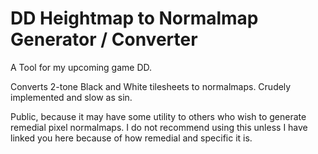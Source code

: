 # DD Heightmap to Normalmap Generator / Converter
A Tool for my upcoming game DD.

Converts 2-tone Black and White tilesheets to normalmaps.
Crudely implemented and slow as sin.

Public, because it may have some utility to others who wish to generate remedial pixel normalmaps.
I do not recommend using this unless I have linked you here because of how remedial and specific it is.